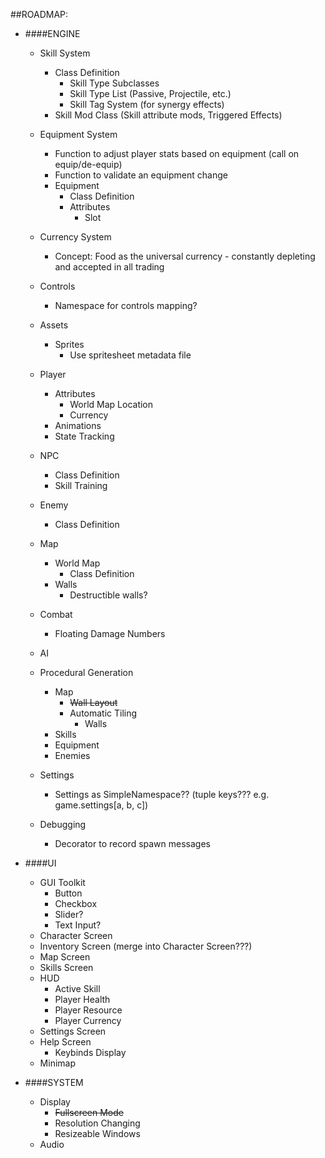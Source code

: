##ROADMAP:
* ####ENGINE
    * Skill System
        * Class Definition
            * Skill Type Subclasses
            * Skill Type List (Passive, Projectile, etc.)
            * Skill Tag System (for synergy effects)
        * Skill Mod Class (Skill attribute mods, Triggered Effects)

    * Equipment System
        * Function to adjust player stats based on equipment (call on equip/de-equip)
        * Function to validate an equipment change
        * Equipment
            * Class Definition
            * Attributes
                * Slot
                
    * Currency System
        * Concept: Food as the universal currency - constantly depleting and accepted in all trading
    
    * Controls
        * Namespace for controls mapping?
    
    * Assets
        * Sprites
            * Use spritesheet metadata file
    
    * Player
        * Attributes
            * World Map Location
            * Currency
        * Animations
        * State Tracking
        
    * NPC
        * Class Definition
        * Skill Training
        
    * Enemy
        * Class Definition
        
    * Map
        * World Map
            * Class Definition
        * Walls
            * Destructible walls?
        
    * Combat
        * Floating Damage Numbers
        
    * AI
        
    * Procedural Generation
        * Map
            * ~~Wall Layout~~
            * Automatic Tiling
                * Walls
        * Skills
        * Equipment
        * Enemies
    
    * Settings
        * Settings as SimpleNamespace?? (tuple keys??? e.g. game.settings[a, b, c])
        
    * Debugging
        * Decorator to record spawn messages

* ####UI
    * GUI Toolkit
        * Button
        * Checkbox
        * Slider?
        * Text Input?
    * Character Screen
    * Inventory Screen (merge into Character Screen???)
    * Map Screen
    * Skills Screen
    * HUD
        * Active Skill
        * Player Health
        * Player Resource
        * Player Currency
    * Settings Screen
    * Help Screen
        * Keybinds Display
    * Minimap

* ####SYSTEM
    * Display
        * ~~Fullscreen Mode~~
        * Resolution Changing
        * Resizeable Windows
    * Audio
    
